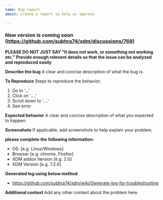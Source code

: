 ```yaml
---
name: Bug report
about: Create a report to help us improve

---
```


### New version is coming soon (https://github.com/subhra74/xdm/discussions/768) ###

**PLEASE DO NOT JUST SAY "It does not work, or something not working etc." Provide enough relevent details so that the issue can be analyzed and reproduced easily**

**Describe the bug**
A clear and concise description of what the bug is.

**To Reproduce**
Steps to reproduce the behavior:
1. Go to '...'
2. Click on '....'
3. Scroll down to '....'
4. See error

**Expected behavior**
A clear and concise description of what you expected to happen.

**Screenshots**
If applicable, add screenshots to help explain your problem.

**please complete the following information:**
 - OS: [e.g. Linux/Windows]
 - Browser [e.g. chrome, Firefox]
 - XDM addon Version [e.g. 2.0]
 - XDM Version [e.g. 7.2.0]

**Generated log using below method**
 - https://github.com/subhra74/xdm/wiki/Generate-log-for-troubleshooting

**Additional context**
Add any other context about the problem here.
